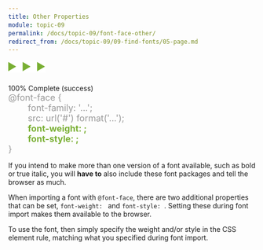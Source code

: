 ```yaml
---
title: Other Properties
module: topic-09
permalink: /docs/topic-09/font-face-other/
redirect_from: /docs/topic-09/09-find-fonts/05-page.md
---
```


<img src="./../../../img/arrow-divider.svg" style="width: 75px; border: none; margin: 0px 0 20px 0" />

<div class="panel panel-success">
  <div class="progress" style="margin-bottom: 0; border-bottom-left-radius: 0; border-bottom-right-radius: 0;">
    <div class="progress-bar progress-bar-success progress-bar-striped" role="progressbar" aria-valuenow="100" aria-valuemin="0" aria-valuemax="100" style="width: 100%">
      <span class="sr-only">100% Complete (success)</span>
    </div>
  </div>
  <div class="panel-body">
    <p style="font-size: large; margin: 0;">
      <span style="color: #999;">@font-face {</span><br/>
        <span style="color: #999;margin-left: 40px;">font-family: '...';</span><br/>
        <span style="color: #999;margin-left: 40px;">src: url('#') format('...');</span><br/>
        <span style="color: #79AF33; font-weight: bold; margin-left: 40px;">font-weight: ;</span><br/>
        <span style="color: #79AF33; font-weight: bold; margin-left: 40px;">font-style: ;<br/></span>
      <span style="color: #999;">}</span>
    </p>
  </div>
</div>

If you intend to make more than one version of a font available, such as bold or true italic, you will **have to** also include these font packages and tell the browser as much.

When importing a font with `@font-face`, there are two additional properties that can be set, `font-weight: ` and `font-style: `. Setting these during font import makes them available to the browser.

To use the font, then simply specify the weight and/or style in the CSS element rule, matching what you specified during font import.
